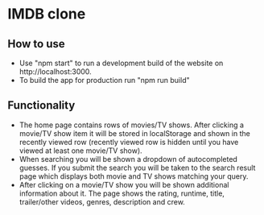 # IMDB clone

## How to use

- Use "npm start" to run a development build of the website on http://localhost:3000.
- To build the app for production run "npm run build"

## Functionality

- The home page contains rows of movies/TV shows. After clicking a movie/TV show item it will be stored in localStorage and shown in the recently viewed row (recently viewed row is hidden until you have viewed at least one movie/TV show).
- When searching you will be shown a dropdown of autocompleted guesses. If you submit the search you will be taken to the search result page which displays both movie and TV shows matching your query.
- After clicking on a movie/TV show you will be shown additional information about it. The page shows the rating, runtime, title, trailer/other videos, genres, description and crew.
